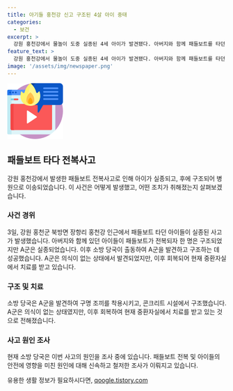 ```yaml
---
title: 아기들 홍천강 신고 구조된 4살 아이 중태
categories:
  - 보건
excerpt: >
  강원 홍천강에서 물놀이 도중 실종된 4세 아이가 발견됐다. 아버지와 함께 패들보트를 타던 아이가 전복되어 실종됐으나 소방 당국에 의해 발견되었다. 구명 조끼를 착용한 채 발견된 아이는 현재 중환자실에서 치료를 받고 있으며, 사고 원인은 조사 중이다. (150자)
feature_text: >
  강원 홍천강에서 물놀이 도중 실종된 4세 아이가 발견됐다. 아버지와 함께 패들보트를 타던 아이가 전복되어 실종됐으나 소방 당국에 의해 발견되었다. 구명 조끼를 착용한 채 발견된 아이는 현재 중환자실에서 치료를 받고 있으며, 사고 원인은 조사 중이다. (150자)
image: '/assets/img/newspaper.png'
---
```


<p><img src="/assets/img/news.png" alt="rentncar 속보" /></p>

<h2>패들보트 타다 전복사고</h2>

<p data-ke-size="size16">강원 홍천강에서 발생한 패들보트 전복사고로 인해 아이가 실종되고, 후에 구조되어 병원으로 이송되었습니다. 이 사건은 어떻게 발생했고, 어떤 조치가 취해졌는지 살펴보겠습니다.</p>

<h3>사건 경위</h3>

<p data-ke-size="size16">3일, 강원 홍천군 북방면 장항리 홍천강 인근에서 패들보트 타던 아이들이 실종된 사고가 발생했습니다. 아버지와 함께 있던 아이들이 패들보트가 전복되자 한 명은 구조되었지만 A군은 실종되었습니다. 이후 소방 당국이 출동하여 A군을 발견하고 구조하는 데 성공했습니다. A군은 의식이 없는 상태에서 발견되었지만, 이후 회복되어 현재 중환자실에서 치료를 받고 있습니다.</p>

<h3>구조 및 치료</h3>

<p data-ke-size="size16">소방 당국은 A군을 발견하여 구명 조끼를 착용시키고, 콘크리트 시설에서 구조했습니다. A군은 의식이 없는 상태였지만, 이후 회복하여 현재 중환자실에서 치료를 받고 있는 것으로 전해졌습니다.</p>

<h3>사고 원인 조사</h3>

<p data-ke-size="size16">현재 소방 당국은 이번 사고의 원인을 조사 중에 있습니다. 패들보트 전복 및 아이들의 안전에 영향을 미친 원인에 대해 신속하고 철저한 조사가 이뤄지고 있습니다.</p>
유용한 생활 정보가 필요하시다면, <a href="https://qoogle.tistory.com" rel="dofollow">qoogle.tistory.com</a>


